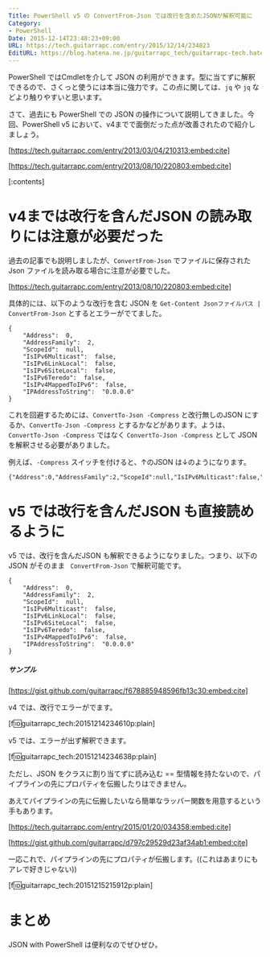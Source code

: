 ```yaml
---
Title: PowerShell v5 の ConvertFrom-Json では改行を含めたJSONが解釈可能に
Category:
- PowerShell
Date: 2015-12-14T23:48:23+09:00
URL: https://tech.guitarrapc.com/entry/2015/12/14/234823
EditURL: https://blog.hatena.ne.jp/guitarrapc_tech/guitarrapc-tech.hatenablog.com/atom/entry/6653586347148589359
---
```


PowerShell ではCmdletを介して JSON の利用ができます。型に当てずに解釈できるので、さくっと使うには本当に強力です。この点に関しては、`jq` や `jq` などより触りやすいと思います。

さて、過去にも PowerShell での JSON の操作について説明してきました。今回、PowerShell v5 において、v4までで面倒だった点が改善されたので紹介しましょう。

[https://tech.guitarrapc.com/entry/2013/03/04/210313:embed:cite]

[https://tech.guitarrapc.com/entry/2013/08/10/220803:embed:cite]


[:contents]

# v4までは改行を含んだJSON の読み取りには注意が必要だった

過去の記事でも説明しましたが、`ConvertFrom-Json` でファイルに保存された Json ファイルを読み取る場合に注意が必要でした。

[https://tech.guitarrapc.com/entry/2013/08/10/220803:embed:cite]

具体的には、以下のような改行を含む JSON を `Get-Content Jsonファイルパス | ConvertFrom-Json` とするとエラーがでてました。
```
{
    "Address":  0,
    "AddressFamily":  2,
    "ScopeId":  null,
    "IsIPv6Multicast":  false,
    "IsIPv6LinkLocal":  false,
    "IsIPv6SiteLocal":  false,
    "IsIPv6Teredo":  false,
    "IsIPv4MappedToIPv6":  false,
    "IPAddressToString":  "0.0.0.0"
}
```

これを回避するためには、`ConvertTo-Json -Compress` と改行無しのJSON にするか、`ConvertTo-Json -Compress` とするかなどがあります。ようは、 `ConvertTo-Json -Compress` ではなく `ConvertTo-Json -Compress` として JSONを解釈させる必要がありました。

例えば、`-Compress` スイッチを付けると、↑のJSON は↓のようになります。

```
{"Address":0,"AddressFamily":2,"ScopeId":null,"IsIPv6Multicast":false,"IsIPv6LinkLocal":false,"IsIPv6SiteLocal":false,"IsIPv6Teredo":false,"IsIPv4MappedToIPv6":false,"IPAddressToString":"0.0.0.0"}
```

# v5 では改行を含んだJSON も直接読めるように

v5 では、改行を含んだJSON も解釈できるようになりました。つまり、以下のJSON がそのまま ` ConvertFrom-Json` で解釈可能です。

```
{
    "Address":  0,
    "AddressFamily":  2,
    "ScopeId":  null,
    "IsIPv6Multicast":  false,
    "IsIPv6LinkLocal":  false,
    "IsIPv6SiteLocal":  false,
    "IsIPv6Teredo":  false,
    "IsIPv4MappedToIPv6":  false,
    "IPAddressToString":  "0.0.0.0"
}
```

##### サンプル

[https://gist.github.com/guitarrapc/f678885948596fb13c30:embed:cite]

v4 では、改行でエラーがでます。

[f:id:guitarrapc_tech:20151214234610p:plain]

v5 では、エラーが出ず解釈できます。

[f:id:guitarrapc_tech:20151214234638p:plain]

ただし、JSON をクラスに割り当てずに読み込む == 型情報を持たないので、パイプラインの先にプロパティを伝搬したりはできません。

あえてパイプラインの先に伝搬したいなら簡単なラッパー関数を用意するという手もあります。

[https://tech.guitarrapc.com/entry/2015/01/20/034358:embed:cite]

[https://gist.github.com/guitarrapc/d797c29529d23af34ab1:embed:cite]

一応これで、パイプラインの先にプロパティが伝搬します。((これはあまりにもアレで好きじゃない))

[f:id:guitarrapc_tech:20151215215912p:plain]

# まとめ

JSON with PowerShell は便利なのでぜひぜひ。
